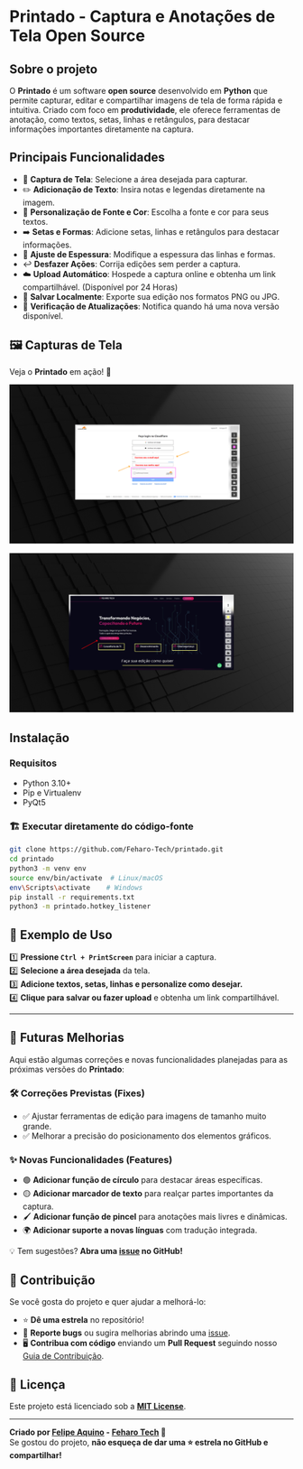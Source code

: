 # Printado - Captura e Anotações de Tela Open Source

## Sobre o projeto

O **Printado** é um software **open source** desenvolvido em **Python** que permite capturar, editar e compartilhar imagens de tela de forma rápida e intuitiva. Criado com foco em **produtividade**, ele oferece ferramentas de anotação, como textos, setas, linhas e retângulos, para destacar informações importantes diretamente na captura.

## Principais Funcionalidades

- 📸 **Captura de Tela**: Selecione a área desejada para capturar.
- ✏️ **Adicionação de Texto**: Insira notas e legendas diretamente na imagem.
- 🎨 **Personalização de Fonte e Cor**: Escolha a fonte e cor para seus textos.
- ➡️ **Setas e Formas**: Adicione setas, linhas e retângulos para destacar informações.
- 📏 **Ajuste de Espessura**: Modifique a espessura das linhas e formas.
- ↩️ **Desfazer Ações**: Corrija edições sem perder a captura.
- ☁️ **Upload Automático**: Hospede a captura online e obtenha um link compartilhável. (Disponível por 24 Horas)
- 💾 **Salvar Localmente**: Exporte sua edição nos formatos PNG ou JPG.
- 🔄 **Verificação de Atualizações**: Notifica quando há uma nova versão disponível.

## 🖼️ Capturas de Tela

Veja o **Printado** em ação! 🚀

![Seleção da Captura](assets/screenshots/screenshot1.png)

![Edição de Imagem](assets/screenshots/screenshot2.png)

## Instalação

### Requisitos

- Python 3.10+
- Pip e Virtualenv
- PyQt5


### 🏗️ Executar diretamente do código-fonte

```sh
git clone https://github.com/Feharo-Tech/printado.git
cd printado
python3 -m venv env
source env/bin/activate  # Linux/macOS
env\Scripts\activate    # Windows
pip install -r requirements.txt
python3 -m printado.hotkey_listener
```

## 🚀 Exemplo de Uso

1️⃣ **Pressione `Ctrl + PrintScreen`** para iniciar a captura.  
2️⃣ **Selecione a área desejada** da tela.  
3️⃣ **Adicione textos, setas, linhas e personalize como desejar.**  
4️⃣ **Clique para salvar ou fazer upload** e obtenha um link compartilhável.  

---
## 🔮 Futuras Melhorias

Aqui estão algumas correções e novas funcionalidades planejadas para as próximas versões do **Printado**:

### 🛠️ Correções Previstas (Fixes)
- ✅ Ajustar ferramentas de edição para imagens de tamanho muito grande.
- ✅ Melhorar a precisão do posicionamento dos elementos gráficos.

### ✨ Novas Funcionalidades (Features)
- 🟢 **Adicionar função de círculo** para destacar áreas específicas.
- 🟡 **Adicionar marcador de texto** para realçar partes importantes da captura.
- 🖌️ **Adicionar função de pincel** para anotações mais livres e dinâmicas.
- 🌍 **Adicionar suporte a novas línguas** com tradução integrada.

💡 Tem sugestões? **Abra uma [issue](https://github.com/Feharo-Tech/printado/issues) no GitHub!**  



## 🌟 Contribuição

Se você gosta do projeto e quer ajudar a melhorá-lo:

- ⭐ **Dê uma estrela** no repositório!
- 🐛 **Reporte bugs** ou sugira melhorias abrindo uma [issue](https://github.com/Feharo-Tech/printado/issues).
- 🖥️ **Contribua com código** enviando um **Pull Request** seguindo nosso [Guia de Contribuição](CONTRIBUTING.md).

## 📜 Licença

Este projeto está licenciado sob a **[MIT License](LICENSE)**.

---

**Criado por [Felipe Aquino](https://github.com/feharo) - [Feharo Tech](https://tech.feharo.com.br) 🚀**  
Se gostou do projeto, **não esqueça de dar uma ⭐ estrela no GitHub e compartilhar!**  
